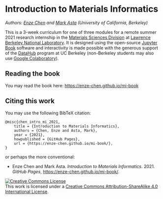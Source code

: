 # Introduction to Materials Informatics

*Authors: [Enze Chen](https://enze-chen.github.io/) and [Mark Asta](https://mse.berkeley.edu/people_new/asta/) (University of California, Berkeley)*


This is a 3-week curriculum for one of three modules for a remote summer 2021 research internship in the [Materials Sciences Division](https://www2.lbl.gov/msd/) at [Lawrence Berkeley National Laboratory](https://www.lbl.gov/).
It is designed using the open-source [Jupyter Book](https://jupyterbook.org/intro.html) software and interactivity is made possible with the generous support of the [DataHub](https://datahub.berkeley.edu/) program at UC Berkeley (non-Berkeley students may also use [Google Colaboratory](https://colab.research.google.com/)).


## Reading the book

You may read the book here: https://enze-chen.github.io/mi-book



## Citing this work

You may use the following BibTeX citation:

```
@misc{chen_intro_mi_2021,
    title = {Introduction to Materials Informatics},
    authors = {Chen, Enze and Asta, Mark},
    year = {2021},
    howpublished = {GitHub Pages},
    url = {https://enze-chen.github.io/mi-book/},
}
```

or perhaps the more conventional:

- Enze Chen and Mark Asta. _Introduction to Materials Informatics_. 2021. _GitHub Pages_, https://enze-chen.github.io/mi-book/.



<a rel="license" href="http://creativecommons.org/licenses/by-sa/4.0/"><img alt="Creative Commons License" style="border-width:0" src="https://i.creativecommons.org/l/by-sa/4.0/88x31.png" /></a><br />This work is licensed under a <a rel="license" href="http://creativecommons.org/licenses/by-sa/4.0/">Creative Commons Attribution-ShareAlike 4.0 International License</a>.